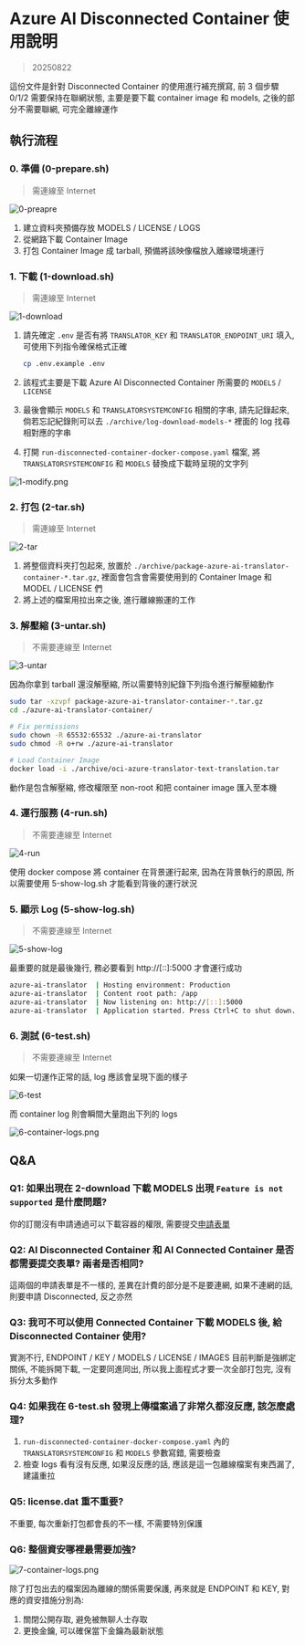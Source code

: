 # Azure AI Disconnected Container 使用說明

> 20250822

這份文件是針對 Disconnected Container 的使用進行補充撰寫, 前 3 個步驟 0/1/2 需要保持在聯網狀態, 主要是要下載 container image 和 models, 之後的部分不需要聯網, 可完全離線運作

## 執行流程

### 0. 準備 (0-prepare.sh)

> 需連線至 Internet

![0-preapre](./imgs/0-preapre.png)

1. 建立資料夾預備存放 MODELS / LICENSE / LOGS
2. 從網路下載 Container Image
3. 打包 Container Image 成 tarball, 預備將該映像檔放入離線環境運行

### 1. 下載 (1-download.sh)

> 需連線至 Internet

![1-download](./imgs/1-download.png)

1. 請先確定 `.env` 是否有將 `TRANSLATOR_KEY` 和 `TRANSLATOR_ENDPOINT_URI` 填入, 可使用下列指令確保格式正確
    ```bash
    cp .env.example .env
    ```

2. 該程式主要是下載 Azure AI Disconnected Container 所需要的 `MODELS` / `LICENSE`
3. 最後會顯示 `MODELS` 和 `TRANSLATORSYSTEMCONFIG` 相關的字串, 請先記錄起來, 倘若忘記紀錄則可以去 `./archive/log-download-models-*` 裡面的 log 找尋相對應的字串
4. 打開 `run-disconnected-container-docker-compose.yaml` 檔案, 將 `TRANSLATORSYSTEMCONFIG` 和 `MODELS` 替換成下載時呈現的文字列

![1-modify.png](./imgs/1-modify.png)

### 2. 打包 (2-tar.sh)

> 需連線至 Internet

![2-tar](./imgs/2-tar.png)

1. 將整個資料夾打包起來, 放置於 `./archive/package-azure-ai-translator-container-*.tar.gz`, 裡面會包含會需要使用到的 Container Image 和 MODEL / LICENSE 們
2. 將上述的檔案用拉出來之後, 進行離線搬運的工作

### 3. 解壓縮 (3-untar.sh)

> 不需要連線至 Internet

![3-untar](./imgs/3-untar.png)

因為你拿到 tarball 還沒解壓縮, 所以需要特別紀錄下列指令進行解壓縮動作

```bash
sudo tar -xzvpf package-azure-ai-translator-container-*.tar.gz
cd ./azure-ai-translator-container/

# Fix permissions
sudo chown -R 65532:65532 ./azure-ai-translator
sudo chmod -R o+rw ./azure-ai-translator

# Load Container Image
docker load -i ./archive/oci-azure-translator-text-translation.tar
```

動作是包含解壓縮, 修改權限至 non-root 和把 container image 匯入至本機

### 4. 運行服務 (4-run.sh)

> 不需要連線至 Internet

![4-run](./imgs/4-run.png)

使用 docker compose 將 container 在背景運行起來, 因為在背景執行的原因, 所以需要使用 5-show-log.sh 才能看到背後的運行狀況

### 5. 顯示 Log (5-show-log.sh)

> 不需要連線至 Internet

![5-show-log](./imgs/5-show-log.png)

最重要的就是最後幾行, 務必要看到 http://[::]:5000 才會運行成功

```bash
azure-ai-translator  | Hosting environment: Production
azure-ai-translator  | Content root path: /app
azure-ai-translator  | Now listening on: http://[::]:5000
azure-ai-translator  | Application started. Press Ctrl+C to shut down.
```

### 6. 測試 (6-test.sh)

> 不需要連線至 Internet

如果一切運作正常的話, log 應該會呈現下面的樣子

![6-test](./imgs/6-test.png)

而 container log 則會瞬間大量跑出下列的 logs

![6-container-logs.png](./imgs/6-container-logs.png)

## Q&A

### Q1: 如果出現在 2-download 下載 MODELS 出現 `Feature is not supported` 是什麼問題?

你的訂閱沒有申請通過可以下載容器的權限, 需要提交[申請表單][1]

### Q2: AI Disconnected Container 和 AI Connected Container 是否都需要提交表單? 兩者是否相同?

這兩個的申請表單是不一樣的, 差異在計費的部分是不是要連網, 如果不連網的話, 則要申請 Disconnected, 反之亦然

### Q3: 我可不可以使用 Connected Container 下載 MODELS 後, 給 Disconnected Container 使用?

實測不行, ENDPOINT / KEY / MODELS / LICENSE / IMAGES 目前判斷是強綁定關係, 不能拆開下載, 一定要同進同出, 所以我上面程式才要一次全部打包完, 沒有拆分太多動作

### Q4: 如果我在 6-test.sh 發現上傳檔案過了非常久都沒反應, 該怎麼處理?

1. `run-disconnected-container-docker-compose.yaml` 內的 `TRANSLATORSYSTEMCONFIG` 和 `MODELS` 參數寫錯, 需要檢查
2. 檢查 logs 看有沒有反應, 如果沒反應的話, 應該是這一包離線檔案有東西漏了, 建議重拉

### Q5: license.dat 重不重要?

不重要, 每次重新打包都會長的不一樣, 不需要特別保護

### Q6: 整個資安哪裡最需要加強?

![7-container-logs.png](./imgs/7-secure.png)

除了打包出去的檔案因為離線的關係需要保護, 再來就是 ENDPOINT 和 KEY, 對應的資安措施分別為:

1. 關閉公開存取, 避免被無聊人士存取
2. 更換金鑰, 可以確保當下金鑰為最新狀態

[1]: https://learn.microsoft.com/zh-tw/azure/ai-services/containers/disconnected-container-faq
